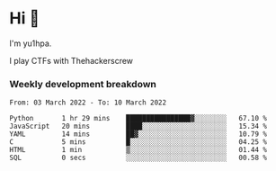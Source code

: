 # Hi 👋

I'm yu1hpa.

I play CTFs with Thehackerscrew

### Weekly development breakdown

<!--START_SECTION:waka-->

```text
From: 03 March 2022 - To: 10 March 2022

Python       1 hr 29 mins    ████████████████▓░░░░░░░░   67.10 %
JavaScript   20 mins         ████░░░░░░░░░░░░░░░░░░░░░   15.34 %
YAML         14 mins         ██▓░░░░░░░░░░░░░░░░░░░░░░   10.79 %
C            5 mins          █░░░░░░░░░░░░░░░░░░░░░░░░   04.25 %
HTML         1 min           ▒░░░░░░░░░░░░░░░░░░░░░░░░   01.44 %
SQL          0 secs          ░░░░░░░░░░░░░░░░░░░░░░░░░   00.58 %
```

<!--END_SECTION:waka-->

